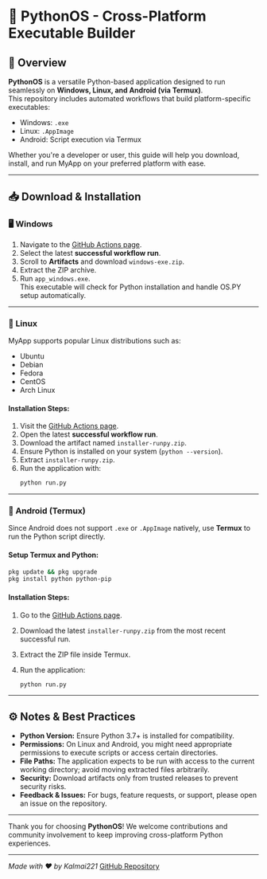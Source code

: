 # 🚀 PythonOS - Cross-Platform Executable Builder

## 📜 Overview
**PythonOS** is a versatile Python-based application designed to run seamlessly on **Windows, Linux, and Android (via Termux)**.  
This repository includes automated workflows that build platform-specific executables:  
- Windows: `.exe`  
- Linux: `.AppImage`  
- Android: Script execution via Termux  

Whether you're a developer or user, this guide will help you download, install, and run MyApp on your preferred platform with ease.

---

## 📥 Download & Installation

### 🖥️ Windows
1. Navigate to the [GitHub Actions page](https://github.com/Kalmai221/PythonOS/actions).
2. Select the latest **successful workflow run**.
3. Scroll to **Artifacts** and download `windows-exe.zip`.
4. Extract the ZIP archive.
5. Run `app_windows.exe`.  
   This executable will check for Python installation and handle OS.PY setup automatically.

---

### 🐧 Linux

MyApp supports popular Linux distributions such as:

- Ubuntu  
- Debian  
- Fedora  
- CentOS  
- Arch Linux  

#### Installation Steps:
1. Visit the [GitHub Actions page](https://github.com/Kalmai221/PythonOS/actions).
2. Open the latest **successful workflow run**.
3. Download the artifact named `installer-runpy.zip`.
4. Ensure Python is installed on your system (`python --version`).
5. Extract `installer-runpy.zip`.
6. Run the application with:
   ```bash
   python run.py
   ```

---

### 📱 Android (Termux)

Since Android does not support `.exe` or `.AppImage` natively, use **Termux** to run the Python script directly.

#### Setup Termux and Python:

```bash
pkg update && pkg upgrade
pkg install python python-pip
```

#### Installation Steps:

1. Go to the [GitHub Actions page](https://github.com/Kalmai221/PythonOS/actions).
2. Download the latest `installer-runpy.zip` from the most recent successful run.
3. Extract the ZIP file inside Termux.
4. Run the application:

   ```bash
   python run.py
   ```

---

## ⚙️ Notes & Best Practices

* **Python Version:** Ensure Python 3.7+ is installed for compatibility.
* **Permissions:** On Linux and Android, you might need appropriate permissions to execute scripts or access certain directories.
* **File Paths:** The application expects to be run with access to the current working directory; avoid moving extracted files arbitrarily.
* **Security:** Download artifacts only from trusted releases to prevent security risks.
* **Feedback & Issues:** For bugs, feature requests, or support, please open an issue on the repository.

---

Thank you for choosing **PythonOS**!
We welcome contributions and community involvement to keep improving cross-platform Python experiences.

---

*Made with ❤️ by Kalmai221*
[GitHub Repository](https://github.com/Kalmai221/PythonOS)
